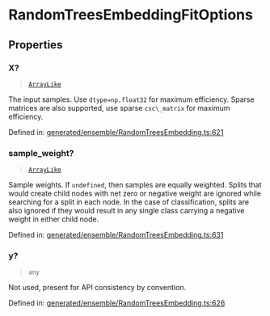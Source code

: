 # RandomTreesEmbeddingFitOptions

## Properties

### X?

> [`ArrayLike`](../types/ArrayLike.md)

The input samples. Use `dtype=np.float32` for maximum efficiency. Sparse matrices are also supported, use sparse `csc\_matrix` for maximum efficiency.

Defined in:  [generated/ensemble/RandomTreesEmbedding.ts:621](https://github.com/transitive-bullshit/scikit-learn-ts/blob/b59c1ff/packages/sklearn/src/generated/ensemble/RandomTreesEmbedding.ts#L621)

### sample\_weight?

> [`ArrayLike`](../types/ArrayLike.md)

Sample weights. If `undefined`, then samples are equally weighted. Splits that would create child nodes with net zero or negative weight are ignored while searching for a split in each node. In the case of classification, splits are also ignored if they would result in any single class carrying a negative weight in either child node.

Defined in:  [generated/ensemble/RandomTreesEmbedding.ts:631](https://github.com/transitive-bullshit/scikit-learn-ts/blob/b59c1ff/packages/sklearn/src/generated/ensemble/RandomTreesEmbedding.ts#L631)

### y?

> `any`

Not used, present for API consistency by convention.

Defined in:  [generated/ensemble/RandomTreesEmbedding.ts:626](https://github.com/transitive-bullshit/scikit-learn-ts/blob/b59c1ff/packages/sklearn/src/generated/ensemble/RandomTreesEmbedding.ts#L626)
